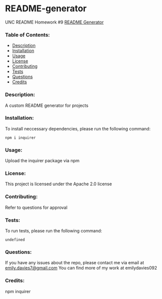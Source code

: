 
# README-generator
UNC README Homework #9
[README Generator](https://drive.google.com/file/d/1rdRzCKyqZqrM5P_m_u0iMjZdBm02_91Q/view?usp=sharing)

### Table of Contents:
* [Description](#description)
* [Installation](#install)
* [Usage](#usage)
* [License](#license)
* [Contributing](#contributing)
* [Tests](#tests)
* [Questions](#questions)
* [Credits](#credits)
### Description: 
A custom README generator for projects
### Installation: 
To install neccessary dependencies, please run the following command:
```
npm i inquirer
```
### Usage: 
Upload the inquirer package via npm
### License: 
This project is licensed under the Apache 2.0 license 
### Contributing: 
Refer to questions for approval
### Tests: 
To run tests, please run the following command:
```
undefined
```
### Questions: 
If you have any issues about the repo, please contact me via email at emily.davies7@gmail.com
You can find more of my work at emilydavies092
### Credits: 
npm inquirer
